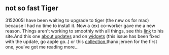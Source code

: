 <article><h2>not so fast Tiger</h2><time><span class="day">31</span><span class="month">5</span><span class="year">2005</span></time>I have been waiting to upgrade to tiger (the new os for mac) because I had no time to install it. Now a (ex) co-worker gave me a new reason. Things aren't working to smoothly with all things, see this <a href="http://justjeroen.blogspot.com/2005/05/liveconnect-is-pain-it-seems.html">link</a> to his site.And this one <a href="http://www.eweek.com/article2/0,1759,1816719,00.asp">about updates</a> and on <a href="http://www.eweek.com/article2/0,1759,1814385,00.asp">widgets</a> (this issue has been fixed with the update, go apple go..) or this <a href="http://www.eweek.com/category2/0,1738,1789856,00.asp">collection.</a>thanx jeroen for the first one, you've got me reading more...</article>